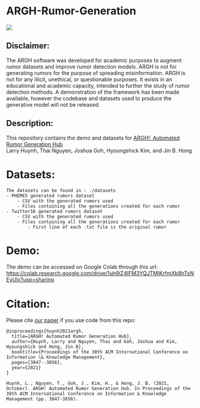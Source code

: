 # ARGH-Rumor-Generation

[![](https://colab.research.google.com/assets/colab-badge.svg)](https://colab.research.google.com/drive/1uh9iZ4IFM3YQJTMIKrfmXb8hTxNEyUIx?usp=sharing)

## Disclaimer:
The ARGH software was developed for academic purposes to augment rumor datasets and improve rumor detection models. ARGH is not for generating rumors for the   purpose of spreading misinformation. ARGH is not for any illicit, unethical, or questionable purposes. It exists in an educational and academic capacity, intended  to further the study of rumor detection methods. A demonstration of the framework has been made available, however the codebase and datasets used to produce the generative model will not be released.

## Description:
This repository contains the demo and datasets for [ARGH!: Automated Rumor Generation Hub](https://dl.acm.org/doi/abs/10.1145/3459637.3481894)
<br>
Larry Huynh, Thai Nguyen, Joshua Goh, Hyoungshick Kim, and Jin B. Hong

# Datasets:

    The datasets can be found in : ./datasets
    - PHEME5 generated rumors dataset
        - CSV with the generated rumors used
        - Files containing all the generations created for each rumor
    - Twitter16 generated rumors dataset
        - CSV with the generated rumors used
        - Files containing all the generations created for each rumor
            - First line of each .txt file is the original rumor

# Demo:
The demo can be accessed on Google Colab through this url: https://colab.research.google.com/drive/1uh9iZ4IFM3YQJTMIKrfmXb8hTxNEyUIx?usp=sharing

# Citation:
Please cite [our paper](https://dl.acm.org/doi/abs/10.1145/3459637.3481894) if you use code from this repo:

```
@inproceedings{huynh2021argh,
  title={ARGH! Automated Rumor Generation Hub},
  author={Huynh, Larry and Nguyen, Thai and Goh, Joshua and Kim, Hyoungshick and Hong, Jin B},
  booktitle={Proceedings of the 30th ACM International Conference on Information \& Knowledge Management},
  pages={3847--3856},
  year={2021}
}
```
```    
Huynh, L., Nguyen, T., Goh, J., Kim, H., & Hong, J. B. (2021, October). ARGH! Automated Rumor Generation Hub. In Proceedings of the 30th ACM International Conference on Information & Knowledge Management (pp. 3847-3856).
```

